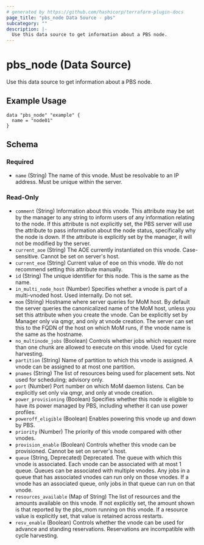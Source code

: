 ```yaml
---
# generated by https://github.com/hashicorp/terraform-plugin-docs
page_title: "pbs_node Data Source - pbs"
subcategory: ""
description: |-
  Use this data source to get information about a PBS node.
---
```


# pbs_node (Data Source)

Use this data source to get information about a PBS node.

## Example Usage
```hcl
data "pbs_node" "example" {
  name = "node01"
}
```

<!-- schema generated by tfplugindocs -->
## Schema

### Required

- `name` (String) The name of this vnode. Must be resolvable to an IP address. Must be unique within the server.

### Read-Only

- `comment` (String) Information about this vnode. This attribute may be set by the manager to any string to inform users of any information relating to the node. If this attribute is not explicitly set, the PBS server will use the attribute to pass information about the node status, specifically why the node is down. If the attribute is explicitly set by the manager, it will not be modified by the server.
- `current_aoe` (String) The AOE currently instantiated on this vnode. Case-sensitive. Cannot be set on server's host.
- `current_eoe` (String) Current value of eoe on this vnode. We do not recommend setting this attribute manually.
- `id` (String) The unique identifier for this node. This is the same as the name.
- `in_multi_node_host` (Number) Specifies whether a vnode is part of a multi-vnoded host. Used internally. Do not set.
- `mom` (String) Hostname where server queries for MoM host. By default the server queries the canonicalized name of the MoM host, unless you set this attribute when you create the vnode. Can be explicitly set by Manager only via qmgr, and only at vnode creation. The server can set this to the FQDN of the host on which MoM runs, if the vnode name is the same as the hostname.
- `no_multinode_jobs` (Boolean) Controls whether jobs which request more than one chunk are allowed to execute on this vnode. Used for cycle harvesting.
- `partition` (String) Name of partition to which this vnode is assigned. A vnode can be assigned to at most one partition.
- `pnames` (String) The list of resources being used for placement sets. Not used for scheduling; advisory only.
- `port` (Number) Port number on which MoM daemon listens. Can be explicitly set only via qmgr, and only at vnode creation.
- `power_provisioning` (Boolean) Specifies whether this node is eligible to have its power managed by PBS, including whether it can use power profiles.
- `poweroff_eligible` (Boolean) Enables powering this vnode up and down by PBS.
- `priority` (Number) The priority of this vnode compared with other vnodes.
- `provision_enable` (Boolean) Controls whether this vnode can be provisioned. Cannot be set on server's host.
- `queue` (String, Deprecated) Deprecated. The queue with which this vnode is associated. Each vnode can be associated with at most 1 queue. Queues can be associated with multiple vnodes. Any jobs in a queue that has associated vnodes can run only on those vnodes. If a vnode has an associated queue, only jobs in that queue can run on that vnode.
- `resources_available` (Map of String) The list of resources and the amounts available on this vnode. If not explicitly set, the amount shown is that reported by the pbs_mom running on this vnode. If a resource value is explicitly set, that value is retained across restarts.
- `resv_enable` (Boolean) Controls whether the vnode can be used for advance and standing reservations. Reservations are incompatible with cycle harvesting.
